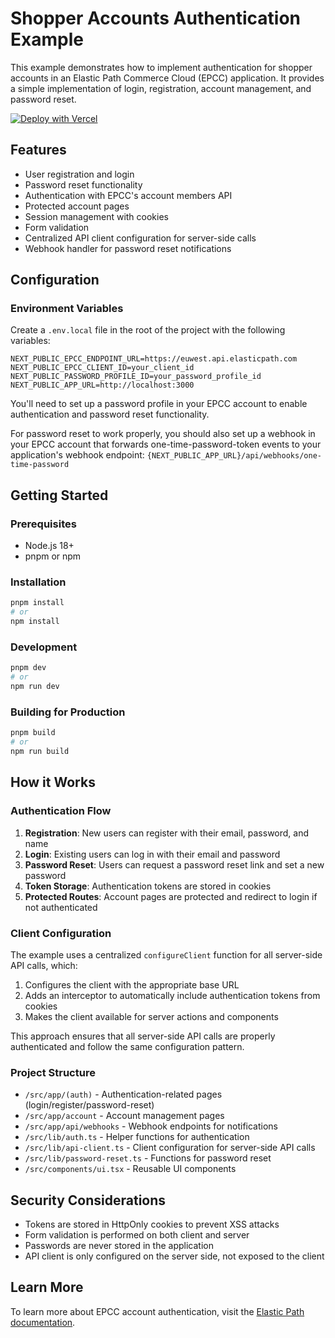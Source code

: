 # Shopper Accounts Authentication Example

This example demonstrates how to implement authentication for shopper accounts in an Elastic Path Commerce Cloud (EPCC) application. It provides a simple implementation of login, registration, account management, and password reset.

[![Deploy with Vercel](https://vercel.com/button)](https://vercel.com/new/clone?repository-url=https%3A%2F%2Fgithub.com%2Felasticpath%2Fcomposable-frontend%2Ftree%2Fmain%2Fexamples%2Fshopper-accounts-authentication&env=NEXT_PUBLIC_EPCC_CLIENT_ID,NEXT_PUBLIC_EPCC_ENDPOINT_URL,NEXT_PUBLIC_PASSWORD_PROFILE_ID,NEXT_PUBLIC_APP_URL&project-name=ep-shopper-accounts-authentication)

## Features

- User registration and login
- Password reset functionality
- Authentication with EPCC's account members API
- Protected account pages
- Session management with cookies
- Form validation
- Centralized API client configuration for server-side calls
- Webhook handler for password reset notifications

## Configuration

### Environment Variables

Create a `.env.local` file in the root of the project with the following variables:

```
NEXT_PUBLIC_EPCC_ENDPOINT_URL=https://euwest.api.elasticpath.com
NEXT_PUBLIC_EPCC_CLIENT_ID=your_client_id
NEXT_PUBLIC_PASSWORD_PROFILE_ID=your_password_profile_id
NEXT_PUBLIC_APP_URL=http://localhost:3000
```

You'll need to set up a password profile in your EPCC account to enable authentication and password reset functionality.

For password reset to work properly, you should also set up a webhook in your EPCC account that forwards one-time-password-token events to your application's webhook endpoint:
`{NEXT_PUBLIC_APP_URL}/api/webhooks/one-time-password`

## Getting Started

### Prerequisites

- Node.js 18+
- pnpm or npm

### Installation

```bash
pnpm install
# or
npm install
```

### Development

```bash
pnpm dev
# or
npm run dev
```

### Building for Production

```bash
pnpm build
# or
npm run build
```

## How it Works

### Authentication Flow

1. **Registration**: New users can register with their email, password, and name
2. **Login**: Existing users can log in with their email and password
3. **Password Reset**: Users can request a password reset link and set a new password
4. **Token Storage**: Authentication tokens are stored in cookies
5. **Protected Routes**: Account pages are protected and redirect to login if not authenticated

### Client Configuration

The example uses a centralized `configureClient` function for all server-side API calls, which:

1. Configures the client with the appropriate base URL
2. Adds an interceptor to automatically include authentication tokens from cookies
3. Makes the client available for server actions and components

This approach ensures that all server-side API calls are properly authenticated and follow the same configuration pattern.

### Project Structure

- `/src/app/(auth)` - Authentication-related pages (login/register/password-reset)
- `/src/app/account` - Account management pages
- `/src/app/api/webhooks` - Webhook endpoints for notifications
- `/src/lib/auth.ts` - Helper functions for authentication
- `/src/lib/api-client.ts` - Client configuration for server-side API calls
- `/src/lib/password-reset.ts` - Functions for password reset
- `/src/components/ui.tsx` - Reusable UI components

## Security Considerations

- Tokens are stored in HttpOnly cookies to prevent XSS attacks
- Form validation is performed on both client and server
- Passwords are never stored in the application
- API client is only configured on the server side, not exposed to the client

## Learn More

To learn more about EPCC account authentication, visit the [Elastic Path documentation](https://documentation.elasticpath.com/commerce-cloud/docs/developer/authentication/index.html).
